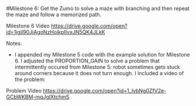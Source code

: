 #Milestone 6: Get the Zumo to solve a maze with branching and then repeat the maze and follow a memorized path.

Milestone 6 Video https://drive.google.com/open?id=1igjI90JjAgoNzHoikpIIvxJN5QK4JLkK

Notes:
- I appended my Milestone 5 code with the example solution for Milestone 6. I adjusted the PROPORTION_GAIN to solve a problem that intermittently occured from Milestone 5: robot sometimes gets stuck around corners because it does not turn enough. I included a video of the problem:

Problem Video https://drive.google.com/open?id=1_lvbNg0ZfV2e-GCbWKBM-mqJgIXtchmS